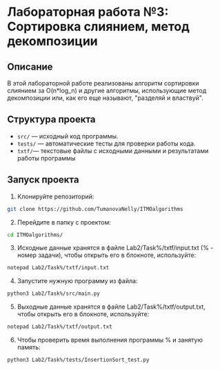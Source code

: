 # Лабораторная работа №3: Сортировка слиянием, метод декомпозиции

## Описание
В этой лабораторной работе реализованы алгоритм сортировки слиянием за O(n*log_n) и другие алгоритмы, использующие метод декомпозиции или,
как его еще называют, "разделяй и властвуй".

## Структура проекта
- `src/` — исходный код программы.
- `tests/` — автоматические тесты для проверки работы кода.
- `txtf/`— текстовые файлы с исходными данными и результатами работы программы

## Запуск проекта
1. Клонируйте репозиторий:
```bash
git clone https://github.com/TumanovaNelly/ITMOalgorithms
```
2. Перейдите в папку с проектом:
```bash
cd ITMOalgorithms/
```
3. Исходные данные хранятся в файле Lab2/Task%/txtf/input.txt (% - номер задачи), чтобы открыть его в блокноте, используйте:
```bash
notepad Lab2/Task%/txtf/input.txt
```
4. Запустите нужную программу из файла:
```bash
python3 Lab2/Task%/src/main.py
```
5. Выходные данные хранятся в файле Lab2/Task%/txtf/output.txt, чтобы открыть его в блокноте, используйте:
```bash
notepad Lab2/Task%/txtf/output.txt
```
6. Чтобы проверить время выполнения программы % и занятую память:
```bash
python3 Lab2/Task%/tests/InsertionSort_test.py
```
